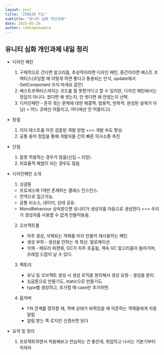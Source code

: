```yaml
---
layout: post
title: "250520 TIL"
subtitle: "유니티 심화 개인과제"
date: 2025-05-20
author: codingnewwbie
---
```

## 유니티 심화 개인과제 내일 정리
- 디자인 패턴
  1. 구체적으로 간다면 알고리즘, 추상적이라면 디자인 패턴, 중간이라면 베스트 프랙티스(코딩할 때 이렇게 하면 좋다고 통용되는 인식, update에서 GetComponent 쓰지 마세요 같은)
  2. 베스트프랙티스까지는 코드를 잘 못짠거다고 할 수 있지만, 디자인 패턴에서는 정답이 아니다. 썼다면 왜 썻는지, 안 썻다면 왜 안썼는지 선택.
  3. 디자인패턴 - 흔히 겪는 문제에 대한 해결책. 범용적, 반복적. 완성된 설계가 아님( = 어느 곳에선 어울리고, 어디에선 안 어울리고). 


- 장점 
  1. 이미 테스트를 마친 검증된 개발 방법 ==> 개발 속도 향상.
  2. 공통 용어 정립을 통해 개발자들 간의 빠른 의사소통 촉진


- 단점
  1. 잘못 적용하는 경우가 많음(신입 ~ 지망). 
  2. 비효율적 해법이 되는 경우도 많음


- 디자인패턴 소개
  1. 싱글톤
    - 프로세스에 1개만 존재하는 클래스 인스턴스.
    - 전역으로 접근가능.
    - 공통 리소스, 데이터, 상태 공유.
    - MonoBehaviour 상속받으면 유니티가 생성자를 자동으로 생성한다 ==> 우리가 생성자를 사용할 수 없게 만들어놓음.


  2. 오브젝트풀
     - 자주 생성, 삭제되는 객체를 미리 만들어 재사용하는 패턴.
     - 생성 부하 - 생성을 안하는 게 최선. 얼로케이션.
     - 삭제 -  메모리 파편화, GC가 자주 호출됨, 계속 GC 알고리즘이 돌아가며, 프레임 드랍이 날 수 있다.


  3. 팩토리
     - 유닛 등 오브젝트 생성 시 생성 로직을 분리해서 생성 요청 - 생성을 분리.
     - 싱글톤으로 만들기도, static으로 만들기도.
     - type별 생성하고, 추가할 때 case만 추가하면.


  4. 옵저버
     - 1:N 관계를 정의할 때, 객체 상태가 바뀌었을 때 의존하는 객체들에게 자동 알림
     - 알림 받는 쪽 로지만 신경쓰면 된다


- 요약 및 정리
  1. 프로젝트하면서 적용해보고 연습하는 건 좋은데, 취업하고 나서는 기본기부터 익혀라
